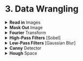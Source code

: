 # 3. Data Wrangling

<div style='width:1000px;margin:auto;'>
<details><summary><b>Read in</b> Images</summary><p>
~~~python
import numpy as np
import matplotlib.image as mpimg # For reading in images

import matplotlib.pyplot as plt
import cv2 # OpenCV

%matplotlib qt  # Make matplotlib pop-up a plot not inline
~~~
<h4>1. Using matplotlib.image</h4>
~~~python
image = mpimg.imread('images/waymo_car.jpg')

print('image dimensions:', image.shape)
~~~

<h4>2. Using CV2</h4>
~~~python
img = cv2.imread('path/to/image')

#### Note:
# the channel in cv2 is BGR, so you need to convert it to RGB, using the following code
img = cv2.cvtColor(img, cv2.COLOR_BGR2RGB)
~~~
</p></details> 


<details><summary>Convert to <b>Gray</b> colormap</summary><p>
~~~python
gray_img = cv2.cvtColor(image, cv2.COLOR_RGB2GRAY)

plt.matshow(gray_img)
plt.gray()
~~~
</p></details>
<details><summary><b>Mask Out</b> Image</summary><p></ul>
<li><a href="file:///media/mosaab/Volume/Personal/Development/Courses%20Docs/CVND_Exercises-master/1_1_Image_Representation/3.%20Blue%20Screen.html#Color-Threshold,-Blue-Screen" style='font-weight:bold'>Blue Channel [RGB]</a></li>

<li><a href="file:///media/mosaab/Volume/Personal/Development/Courses%20Docs/CVND_Exercises-master/1_1_Image_Representation/5_1.%20HSV%20Color%20Space,%20Balloons.html" style='font-weight:bold'>Hue Channel [HSV]</a></li>

</ul></p></details>
<details><summary><b>Fourier</b> Transform</summary><p>
<li><a href="file:///media/mosaab/Volume/Courses/Computer%20Science/Advanced/Machine%20Learning/Udacity/Udacity%20-%20Computer%20Vision%20Nanodegree%20v1.0.0/Part%2001-Module%2001-Lesson%2003_Convolutional%20Filters%20and%20Edge%20Detection/02.%20Frequency%20in%20Images.html" style='font-weight:bold'>Understanding the Concept</a></li>
<li><a href="file:///media/mosaab/Volume/Personal/Development/Courses%20Docs/CVND_Exercises-master/1_2_Convolutional_Filters_Edge_Detection/1.%20Fourier%20Transform.html#Fourier-Transforms" style='font-weight:bold'>Code</a></li>
</p></details>

<details><summary><b>High-Pass Filters</b> [Sobel]</summary><p>
<blockquote>
- High-pass filters used to <b>sharpen</b> an image,<br> and enhance <b>high-frequency</b> parts of an image.
</blockquote>
<li><a href="file:///media/mosaab/Volume/Courses/Computer%20Science/Advanced/Machine%20Learning/Udacity/Udacity%20-%20Computer%20Vision%20Nanodegree%20v1.0.0/Part%2001-Module%2001-Lesson%2003_Convolutional%20Filters%20and%20Edge%20Detection/08.%20Gradients%20and%20Sobel%20Filters.html" style='font-weight:bold'>Sobel Filters</a></li>
<li><a href="file:///media/mosaab/Volume/Personal/Development/Courses%20Docs/CVND_Exercises-master/1_2_Convolutional_Filters_Edge_Detection/2.%20Finding%20Edges%20and%20Custom%20Kernels.html#Creating-a-Filter,-Edge-Detection" style='font-weight:bold'>Code</a></li>
</p></details>

<details><summary><b>Low-Pass Filters</b> [Gaussian Blur]</summary><p>
<blockquote>
- <b>Low-Pass filters</b> used to <b>blur/smooth</b> an image,<br> and block <b>high-frequency</b> parts of an image.
</blockquote>
<li><a href="file:///media/mosaab/Volume/Courses/Computer%20Science/Advanced/Machine%20Learning/Udacity/Udacity%20-%20Computer%20Vision%20Nanodegree%20v1.0.0/Part%2001-Module%2001-Lesson%2003_Convolutional%20Filters%20and%20Edge%20Detection/08.%20Gradients%20and%20Sobel%20Filters.html" style='font-weight:bold'>Gaussian Blur</a></li>
<li><a href="file:///media/mosaab/Volume/Personal/Development/Courses%20Docs/CVND_Exercises-master/1_2_Convolutional_Filters_Edge_Detection/3.%20Gaussian%20Blur.html#Gaussian-Blur,-Medical-Images" style='font-weight:bold'>Gaussian Blur <b>Code</b></a></li>

<li><a href="file:///media/mosaab/Volume/Personal/Development/Courses%20Docs/CVND_Exercises-master/1_2_Convolutional_Filters_Edge_Detection/4.%20Fourier%20Transform%20of%20Filters.html#High-and-Low-Pass-Filters" style='font-weight:bold'>High and Low Pass Filters</a></li>
</p></details>

<details><summary><b>Canny</b> Detector</summary><p>
<blockquote>
<ol> 
<li><b>Filters out noise</b> using a Gaussian blur.</li>
<li><b>Finds the strength and direction of edges</b> using Sobel filters.</li>
<li><b>Applies non-maximum suppression</b> to isolate the strongest edges and thin them to one-pixel wide lines.</li>
<li>Uses <b>hysteresis to isolate the best edges</b></li>
</ol>
</blockquote>
<li><a href="file:///media/mosaab/Volume/Courses/Computer%20Science/Advanced/Machine%20Learning/Udacity/Udacity%20-%20Computer%20Vision%20Nanodegree%20v1.0.0/Part%2001-Module%2001-Lesson%2003_Convolutional%20Filters%20and%20Edge%20Detection/15.%20Canny%20Edge%20Detector.html" style='font-weight:bold'>Video tutorial</a></li>
<li><a href="file:///media/mosaab/Volume/Personal/Development/Courses%20Docs/CVND_Exercises-master/1_2_Convolutional_Filters_Edge_Detection/5.%20Canny%20Edge%20Detection.html#TODO:-Try-to-find-the-edges-of-this-flower" style='font-weight:bold'>Code</a></li>
</p></details>

<details><summary><b>Hough</b> Space</summary><p>
<blockquote>

</blockquote>
<li><a href="file:///media/mosaab/Volume/Courses/Computer%20Science/Advanced/Machine%20Learning/Udacity/Udacity%20-%20Computer%20Vision%20Nanodegree%20v1.0.0/Part%2001-Module%2001-Lesson%2003_Convolutional%20Filters%20and%20Edge%20Detection/18.%20Hough%20Transform.html" style='font-weight:bold'>Video tutorial</a></li>
<li><a href="file:///media/mosaab/Volume/Personal/Development/Courses%20Docs/CVND_Exercises-master/1_2_Convolutional_Filters_Edge_Detection/6_1.%20Hough%20lines.html#Hough-Lines" style='font-weight:bold'>Code</a></li>
</p></details>

</div>
